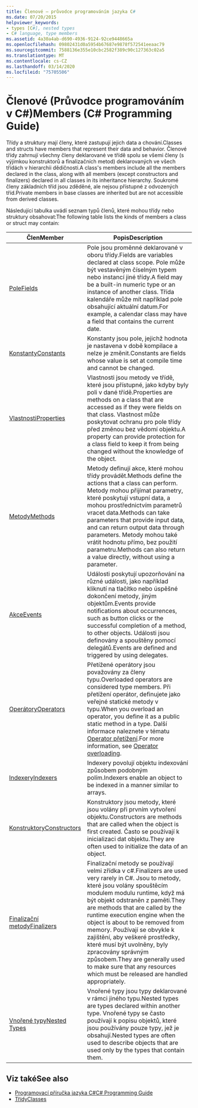 ```yaml
---
title: Členové – průvodce programováním jazyka C#
ms.date: 07/20/2015
helpviewer_keywords:
- types [C#], nested types
- C# language, type members
ms.assetid: 4a30a4ab-d690-4936-9124-92ce9448665a
ms.openlocfilehash: 09802431d0a5954b67687e9878f572541eeaac79
ms.sourcegitcommit: 7588136e355e10cbc2582f389c90c127363c02a5
ms.translationtype: MT
ms.contentlocale: cs-CZ
ms.lasthandoff: 03/14/2020
ms.locfileid: "75705506"
---
```

# <a name="members-c-programming-guide"></a><span data-ttu-id="25a85-102">Členové (Průvodce programováním v C#)</span><span class="sxs-lookup"><span data-stu-id="25a85-102">Members (C# Programming Guide)</span></span>

<span data-ttu-id="25a85-103">Třídy a struktury mají členy, které zastupují jejich data a chování.</span><span class="sxs-lookup"><span data-stu-id="25a85-103">Classes and structs have members that represent their data and behavior.</span></span> <span data-ttu-id="25a85-104">Členové třídy zahrnují všechny členy deklarované ve třídě spolu se všemi členy (s výjimkou konstruktorů a finalizačních metod) deklarovaných ve všech třídách v hierarchii dědičnosti.</span><span class="sxs-lookup"><span data-stu-id="25a85-104">A class's members include all the members declared in the class, along with all members (except constructors and finalizers) declared in all classes in its inheritance hierarchy.</span></span> <span data-ttu-id="25a85-105">Soukromé členy základních tříd jsou zděděné, ale nejsou přístupné z odvozených tříd.</span><span class="sxs-lookup"><span data-stu-id="25a85-105">Private members in base classes are inherited but are not accessible from derived classes.</span></span>  
  
 <span data-ttu-id="25a85-106">Následující tabulka uvádí seznam typů členů, které mohou třídy nebo struktury obsahovat:</span><span class="sxs-lookup"><span data-stu-id="25a85-106">The following table lists the kinds of members a class or struct may contain:</span></span>  
  
|<span data-ttu-id="25a85-107">Člen</span><span class="sxs-lookup"><span data-stu-id="25a85-107">Member</span></span>|<span data-ttu-id="25a85-108">Popis</span><span class="sxs-lookup"><span data-stu-id="25a85-108">Description</span></span>|  
|------------|-----------------|  
|[<span data-ttu-id="25a85-109">Pole</span><span class="sxs-lookup"><span data-stu-id="25a85-109">Fields</span></span>](./fields.md)|<span data-ttu-id="25a85-110">Pole jsou proměnné deklarované v oboru třídy.</span><span class="sxs-lookup"><span data-stu-id="25a85-110">Fields are variables declared at class scope.</span></span> <span data-ttu-id="25a85-111">Pole může být vestavěným číselným typem nebo instancí jiné třídy.</span><span class="sxs-lookup"><span data-stu-id="25a85-111">A field may be a built-in numeric type or an instance of another class.</span></span> <span data-ttu-id="25a85-112">Třída kalendáře může mít například pole obsahující aktuální datum.</span><span class="sxs-lookup"><span data-stu-id="25a85-112">For example, a calendar class may have a field that contains the current date.</span></span>|  
|[<span data-ttu-id="25a85-113">Konstanty</span><span class="sxs-lookup"><span data-stu-id="25a85-113">Constants</span></span>](./constants.md)|<span data-ttu-id="25a85-114">Konstanty jsou pole, jejichž hodnota je nastavena v době kompilace a nelze je změnit.</span><span class="sxs-lookup"><span data-stu-id="25a85-114">Constants are fields whose value is set at compile time and cannot be changed.</span></span>|  
|[<span data-ttu-id="25a85-115">Vlastnosti</span><span class="sxs-lookup"><span data-stu-id="25a85-115">Properties</span></span>](./properties.md)|<span data-ttu-id="25a85-116">Vlastnosti jsou metody ve třídě, které jsou přístupné, jako kdyby byly poli v dané třídě.</span><span class="sxs-lookup"><span data-stu-id="25a85-116">Properties are methods on a class that are accessed as if they were fields on that class.</span></span> <span data-ttu-id="25a85-117">Vlastnost může poskytovat ochranu pro pole třídy před změnou bez vědomí objektu.</span><span class="sxs-lookup"><span data-stu-id="25a85-117">A property can provide protection for a class field to keep it from being changed without the knowledge of the object.</span></span>|  
|[<span data-ttu-id="25a85-118">Metody</span><span class="sxs-lookup"><span data-stu-id="25a85-118">Methods</span></span>](./methods.md)|<span data-ttu-id="25a85-119">Metody definují akce, které mohou třídy provádět.</span><span class="sxs-lookup"><span data-stu-id="25a85-119">Methods define the actions that a class can perform.</span></span> <span data-ttu-id="25a85-120">Metody mohou přijímat parametry, které poskytují vstupní data, a mohou prostřednictvím parametrů vracet data.</span><span class="sxs-lookup"><span data-stu-id="25a85-120">Methods can take parameters that provide input data, and can return output data through parameters.</span></span> <span data-ttu-id="25a85-121">Metody mohou také vrátit hodnotu přímo, bez použití parametru.</span><span class="sxs-lookup"><span data-stu-id="25a85-121">Methods can also return a value directly, without using a parameter.</span></span>|  
|[<span data-ttu-id="25a85-122">Akce</span><span class="sxs-lookup"><span data-stu-id="25a85-122">Events</span></span>](../events/index.md)|<span data-ttu-id="25a85-123">Události poskytují upozorňování na různé události, jako například kliknutí na tlačítko nebo úspěšné dokončení metody, jiným objektům.</span><span class="sxs-lookup"><span data-stu-id="25a85-123">Events provide notifications about occurrences, such as button clicks or the successful completion of a method, to other objects.</span></span> <span data-ttu-id="25a85-124">Události jsou definovány a spouštěny pomocí delegátů.</span><span class="sxs-lookup"><span data-stu-id="25a85-124">Events are defined and triggered by using delegates.</span></span>|  
|[<span data-ttu-id="25a85-125">Operátory</span><span class="sxs-lookup"><span data-stu-id="25a85-125">Operators</span></span>](../../language-reference/operators/index.md)|<span data-ttu-id="25a85-126">Přetížené operátory jsou považovány za členy typu.</span><span class="sxs-lookup"><span data-stu-id="25a85-126">Overloaded operators are considered type members.</span></span> <span data-ttu-id="25a85-127">Při přetížení operátor, definujete jako veřejné statické metody v typu.</span><span class="sxs-lookup"><span data-stu-id="25a85-127">When you overload an operator, you define it as a public static method in a type.</span></span> <span data-ttu-id="25a85-128">Další informace naleznete v tématu [Operator přetížení](../../language-reference/operators/operator-overloading.md).</span><span class="sxs-lookup"><span data-stu-id="25a85-128">For more information, see [Operator overloading](../../language-reference/operators/operator-overloading.md).</span></span>|  
|[<span data-ttu-id="25a85-129">Indexery</span><span class="sxs-lookup"><span data-stu-id="25a85-129">Indexers</span></span>](../indexers/index.md)|<span data-ttu-id="25a85-130">Indexery povolují objektu indexování způsobem podobným polím.</span><span class="sxs-lookup"><span data-stu-id="25a85-130">Indexers enable an object to be indexed in a manner similar to arrays.</span></span>|  
|[<span data-ttu-id="25a85-131">Konstruktory</span><span class="sxs-lookup"><span data-stu-id="25a85-131">Constructors</span></span>](./constructors.md)|<span data-ttu-id="25a85-132">Konstruktory jsou metody, které jsou volány při prvním vytvoření objektu.</span><span class="sxs-lookup"><span data-stu-id="25a85-132">Constructors are methods that are called when the object is first created.</span></span> <span data-ttu-id="25a85-133">Často se používají k inicializaci dat objektu.</span><span class="sxs-lookup"><span data-stu-id="25a85-133">They are often used to initialize the data of an object.</span></span>|  
|[<span data-ttu-id="25a85-134">Finalizační metody</span><span class="sxs-lookup"><span data-stu-id="25a85-134">Finalizers</span></span>](./destructors.md)|<span data-ttu-id="25a85-135">Finalizační metody se používají velmi zřídka v c#.</span><span class="sxs-lookup"><span data-stu-id="25a85-135">Finalizers are used very rarely in C#.</span></span> <span data-ttu-id="25a85-136">Jsou to metody, které jsou volány spouštěcím modulem modulu runtime, když má být objekt odstraněn z paměti.</span><span class="sxs-lookup"><span data-stu-id="25a85-136">They are methods that are called by the runtime execution engine when the object is about to be removed from memory.</span></span> <span data-ttu-id="25a85-137">Používají se obvykle k zajištění, aby veškeré prostředky, které musí být uvolněny, byly zpracovány správným způsobem.</span><span class="sxs-lookup"><span data-stu-id="25a85-137">They are generally used to make sure that any resources which must be released are handled appropriately.</span></span>|  
|[<span data-ttu-id="25a85-138">Vnořené typy</span><span class="sxs-lookup"><span data-stu-id="25a85-138">Nested Types</span></span>](./nested-types.md)|<span data-ttu-id="25a85-139">Vnořené typy jsou typy deklarované v rámci jiného typu.</span><span class="sxs-lookup"><span data-stu-id="25a85-139">Nested types are types declared within another type.</span></span> <span data-ttu-id="25a85-140">Vnořené typy se často používají k popisu objektů, které jsou používány pouze typy, jež je obsahují.</span><span class="sxs-lookup"><span data-stu-id="25a85-140">Nested types are often used to describe objects that are used only by the types that contain them.</span></span>|  
  
## <a name="see-also"></a><span data-ttu-id="25a85-141">Viz také</span><span class="sxs-lookup"><span data-stu-id="25a85-141">See also</span></span>

- [<span data-ttu-id="25a85-142">Programovací příručka jazyka C#</span><span class="sxs-lookup"><span data-stu-id="25a85-142">C# Programming Guide</span></span>](../index.md)
- [<span data-ttu-id="25a85-143">Třídy</span><span class="sxs-lookup"><span data-stu-id="25a85-143">Classes</span></span>](./classes.md)
